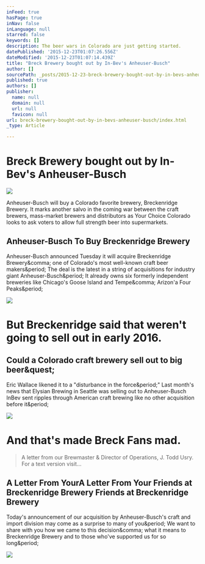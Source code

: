 ```yaml
---
inFeed: true
hasPage: true
inNav: false
inLanguage: null
starred: false
keywords: []
description: The beer wars in Colorado are just getting started.
datePublished: '2015-12-23T01:07:26.556Z'
dateModified: '2015-12-23T01:07:14.439Z'
title: "Breck Brewery bought out by In-Bev's Anheuser-Busch"
author: []
sourcePath: _posts/2015-12-23-breck-brewery-bought-out-by-in-bevs-anheuser-busch.md
published: true
authors: []
publisher:
  name: null
  domain: null
  url: null
  favicon: null
url: breck-brewery-bought-out-by-in-bevs-anheuser-busch/index.html
_type: Article

---
```

# Breck Brewery bought out by In-Bev's Anheuser-Busch
![](https://the-grid-user-content.s3-us-west-2.amazonaws.com/a9f85cd4-5cba-4242-b5e1-e7bca1e119ee.jpg)

Anheuser-Busch will buy a Colorado favorite brewery, Breckenridge Brewery. It marks another salvo in the coming war between the craft brewers, mass-market brewers and distributors as Your Choice Colorado looks to ask voters to allow full strength beer into supermarkets. 

<article style=""><h1>Anheuser-Busch To Buy Breckenridge Brewery</h1><p>Anheuser-Busch announced Tuesday it will acquire Breckenridge Brewery&amp;comma; one of Colorado's most well-known craft beer makers&amp;period; The deal is the latest in a string of acquisitions for industry giant Anheuser-Busch&amp;period; It already owns six formerly independent breweries like Chicago's Goose Island and Tempe&amp;comma; Arizon'a Four Peaks&amp;period;</p><img src="http://www.cpr.org/sites/default/files/images/breck.jpg" /></article>

# But Breckenridge said that weren't going to sell out in early 2016\.

<article style=""><h1>Could a Colorado craft brewery sell out to big beer&amp;quest;</h1><p>Eric Wallace likened it to a "disturbance in the force&amp;period;" Last month's news that Elysian Brewing in Seattle was selling out to Anheuser-Busch InBev sent ripples through American craft brewing like no other acquisition before it&amp;period;</p><img src="http://blogs.denverpost.com/beer/files/2013/01/kimjordan-495x320.jpg" /></article>

# And that's made Breck Fans mad.

> A letter from our Brewmaster & Director of Operations, J. Todd Usry. For a text version visit...

<article style=""><h1>A Letter From YourA Letter From Your Friends at Breckenridge Brewery Friends at Breckenridge Brewery</h1><p>Today's announcement of our acquisition by Anheuser-Busch's craft and import division may come as a surprise to many of you&amp;period; We want to share with you how we came to this decision&amp;comma; what it means to Breckenridge Brewery and to those who've supported us for so long&amp;period;</p><img src="http://www.breckbrew.com/_stay_out/images/logo.png" /></article>